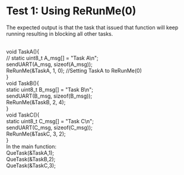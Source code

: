 # Test 1: Using ReRunMe(0) 

The expected output is that the task that issued that function will keep running resulting in blocking all other tasks.

<br>
void TaskA(){<br>
	//
	static uint8_t A_msg[] = "Task A\n"; <br>
	sendUART(A_msg, sizeof(A_msg));<br>
	ReRunMe(&TaskA, 1, 0);  //Setting TaskA to ReRunMe(0)<br>
}
<br>
void TaskB(){
<br>
	static uint8_t B_msg[] = "Task B\n";<br>
	sendUART(B_msg, sizeof(B_msg));<br>
	ReRunMe(&TaskB, 2, 4); <br>
}
<br>
void TaskC(){<br>
	static uint8_t C_msg[] = "Task C\n";
	<br>
	sendUART(C_msg, sizeof(C_msg));
	<br>
	ReRunMe(&TaskC, 3, 2); 
	<br>
}

<br>
In the main function:
<br>
  QueTask(&TaskA,1);
  <br>
QueTask(&TaskB,2);
<br>
QueTask(&TaskC,3);
<br>
